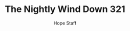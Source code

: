 ---
image: /assets/img/nwd/321_nwd_deuteronomy_31_6_nlt.png
title: The Nightly Wind Down 321
number: 321
categories:
  - The Nightly Wind Down
author: Hope Staff
notes: The Nightly Wind Down 321
embed: >-
  EMBED_GOES_HERE
transcript: >-
  SOME LINES OF TEXT START HERE
---